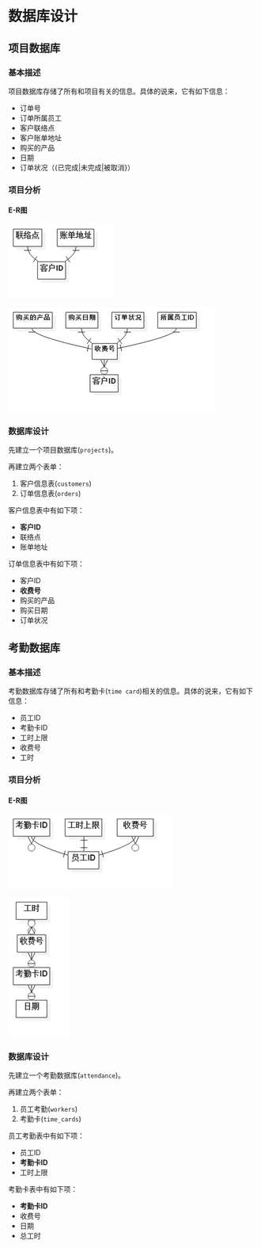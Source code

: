 # 数据库设计

## 项目数据库

### 基本描述

项目数据库存储了所有和项目有关的信息。具体的说来，它有如下信息：

- 订单号
- 订单所属员工
- 客户联络点
- 客户账单地址
- 购买的产品
- 日期
- 订单状况（{已完成|未完成|被取消}）

### 项目分析

#### E-R图

![客户](img/Model__项目数据库__客户_0.png)

![订单](img/Model__项目数据库__订单_1.png)

### 数据库设计

先建立一个项目数据库(`projects`)。

再建立两个表单：

1. 客户信息表(`customers`)
2. 订单信息表(`orders`)

客户信息表中有如下项：

- **客户ID**
- 联络点
- 账单地址

订单信息表中有如下项：

- 客户ID
- **收费号**
- 购买的产品
- 购买日期
- 订单状况

## 考勤数据库

### 基本描述

考勤数据库存储了所有和考勤卡(`time card`)相关的信息。具体的说来，它有如下信息：

- 员工ID
- 考勤卡ID
- 工时上限
- 收费号
- 工时

### 项目分析

#### E-R图

![员工](img/Model__考勤数据库__员工_2.png)

![考勤卡](img/Model__考勤数据库__考勤卡_3.png)

### 数据库设计

先建立一个考勤数据库(`attendance`)。

再建立两个表单：

1. 员工考勤(`workers`)
2. 考勤卡(`time_cards`)

员工考勤表中有如下项：

- 员工ID
- **考勤卡ID**
- 工时上限

考勤卡表中有如下项：

- **考勤卡ID**
- 收费号
- 日期
- 总工时